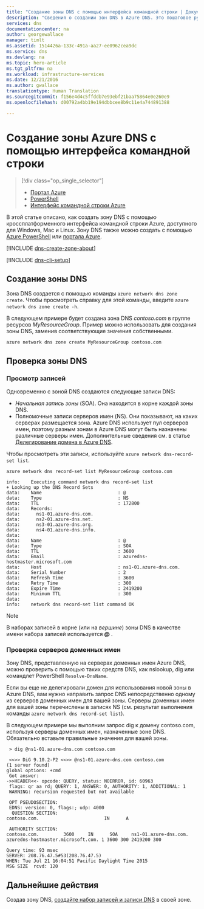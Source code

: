 ```yaml
---
title: "Создание зоны DNS с помощью интерфейса командной строки | Документация Майкрософт"
description: "Сведения о создании зон DNS в Azure DNS. Это пошаговое руководство описывает создание первой зоны DNS и управление ею с помощью интерфейса командной строки Azure."
services: dns
documentationcenter: na
author: georgewallace
manager: timlt
ms.assetid: 1514426a-133c-491a-aa27-ee0962cea9dc
ms.service: dns
ms.devlang: na
ms.topic: hero-article
ms.tgt_pltfrm: na
ms.workload: infrastructure-services
ms.date: 12/21/2016
ms.author: gwallace
translationtype: Human Translation
ms.sourcegitcommit: f156e4d4c5ffddb7e93ebf21baa75864e0e260e9
ms.openlocfilehash: d00792a4bb19e194dbbcee8b9c11e4a744891388

---
```


# <a name="create-an-azure-dns-zone-using-cli"></a>Создание зоны Azure DNS с помощью интерфейса командной строки

> [!div class="op_single_selector"]
> * [Портал Azure](dns-getstarted-create-dnszone-portal.md)
> * [PowerShell](dns-getstarted-create-dnszone.md)
> * [Интерфейс командной строки Azure](dns-getstarted-create-dnszone-cli.md)

В этой статье описано, как создать зону DNS с помощью кроссплатформенного интерфейса командной строки Azure, доступного для Windows, Mac и Linux. Зону DNS также можно создать с помощью [Azure PowerShell](dns-getstarted-create-dnszone.md) или [портала Azure](dns-getstarted-create-dnszone-portal.md).

[!INCLUDE [dns-create-zone-about](../../includes/dns-create-zone-about-include.md)]

[!INCLUDE [dns-cli-setup](../../includes/dns-cli-setup-include.md)]


## <a name="create-a-dns-zone"></a>Создание зоны DNS

Зона DNS создается с помощью команды `azure network dns zone create`. Чтобы просмотреть справку для этой команды, введите `azure network dns zone create -h`.

В следующем примере будет создана зона DNS *contoso.com* в группе ресурсов *MyResourceGroup*. Пример можно использовать для создания зоны DNS, заменив соответствующие значения собственными.

```azurecli
azure network dns zone create MyResourceGroup contoso.com
```

## <a name="verify-your-dns-zone"></a>Проверка зоны DNS

### <a name="view-records"></a>Просмотр записей

Одновременно с зоной DNS создаются следующие записи DNS:

* *Начальная запись зоны* (SOA). Она находится в корне каждой зоны DNS.
* Полномочные записи серверов имен (NS). Они показывают, на каких серверах размещается зона. Azure DNS использует пул серверов имен, поэтому разным зонам в Azure DNS могут быть назначены различные серверы имен. Дополнительные сведения см. в статье [Делегирование домена в Azure DNS](dns-domain-delegation.md).

Чтобы просмотреть эти записи, используйте `azure network dns-record-set list`.

```azurecli
azure network dns record-set list MyResourceGroup contoso.com

info:    Executing command network dns record-set list
+ Looking up the DNS Record Sets
data:    Name                            : @
data:    Type                            : NS
data:    TTL                             : 172800
data:    Records:
data:      ns1-01.azure-dns.com.
data:      ns2-01.azure-dns.net.
data:      ns3-01.azure-dns.org.
data:      ns4-01.azure-dns.info.
data:
data:    Name                            : @
data:    Type                            : SOA
data:    TTL                             : 3600
data:    Email                           : azuredns-hostmaster.microsoft.com
data:    Host                            : ns1-01.azure-dns.com.
data:    Serial Number                   : 2
data:    Refresh Time                    : 3600
data:    Retry Time                      : 300
data:    Expire Time                     : 2419200
data:    Minimum TTL                     : 300
data:
info:    network dns record-set list command OK
```

> [!NOTE]
> В наборах записей в корне (или на *вершине*) зоны DNS в качестве имени набора записей используется **@** .

### <a name="test-name-servers"></a>Проверка серверов доменных имен

Зону DNS, представленную на серверах доменных имен Azure DNS, можно проверить с помощью таких средств DNS, как nslookup, dig или командлет PowerShell `Resolve-DnsName`.

Если вы еще не делегировали домен для использования новой зоны в Azure DNS, вам нужно направить запрос DNS непосредственно одному из серверов доменных имен для вашей зоны. Серверы доменных имен для вашей зоны перечислены в записях NS (см. результат выполнения команды `azure network dns record-set list`).

В следующем примере мы выполним запрос dig к домену contoso.com, используя серверы доменных имен, назначенные зоне DNS. Обязательно вставьте правильные значения для вашей зоны.

     > dig @ns1-01.azure-dns.com contoso.com
     
     <<>> DiG 9.10.2-P2 <<>> @ns1-01.azure-dns.com contoso.com
    (1 server found)
    global options: +cmd
     Got answer:
    ->>HEADER<<- opcode: QUERY, status: NOERROR, id: 60963
     flags: qr aa rd; QUERY: 1, ANSWER: 0, AUTHORITY: 1, ADDITIONAL: 1
     WARNING: recursion requested but not available

     OPT PSEUDOSECTION:
     EDNS: version: 0, flags:; udp: 4000
      QUESTION SECTION:
    contoso.com.                        IN      A

     AUTHORITY SECTION:
    contoso.com.         3600     IN      SOA     ns1-01.azure-dns.com. azuredns-hostmaster.microsoft.com. 1 3600 300 2419200 300

    Query time: 93 msec
    SERVER: 208.76.47.5#53(208.76.47.5)
    WHEN: Tue Jul 21 16:04:51 Pacific Daylight Time 2015
    MSG SIZE  rcvd: 120

## <a name="next-steps"></a>Дальнейшие действия

Создав зону DNS, [создайте набор записей и записи DNS](dns-getstarted-create-recordset-cli.md) в своей зоне.




<!--HONumber=Dec16_HO3-->


